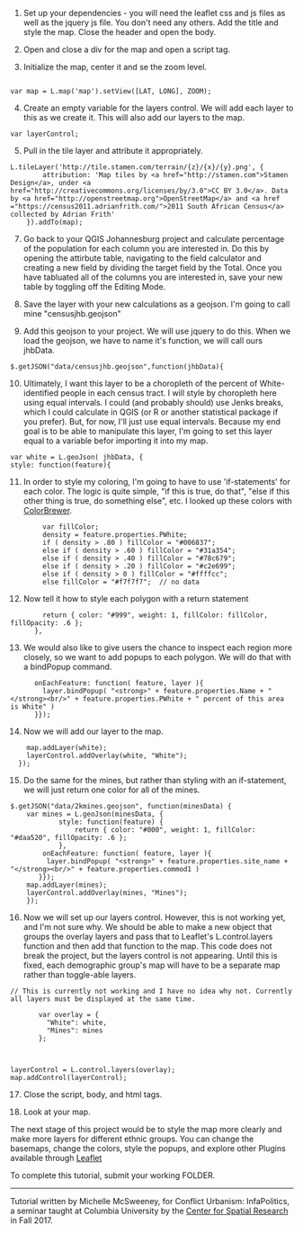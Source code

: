 
1. Set up your dependencies - you will need the leaflet css and js files as well as the jquery js file. You don't need any others. Add the title and style the map. Close the header and open the body. 

2. Open and close a div for the map and open a script tag.

3. Initialize the map, center it and se the zoom level.

```

var map = L.map('map').setView([LAT, LONG], ZOOM);

```

4. Create an empty variable for the layers control. We will add each layer to this as we create it. This will also add our layers to the map.

```
var layerControl;

```

5. Pull in the tile layer and attribute it appropriately.

```
L.tileLayer('http://tile.stamen.com/terrain/{z}/{x}/{y}.png', {
        attribution: 'Map tiles by <a href="http://stamen.com">Stamen Design</a>, under <a href="http://creativecommons.org/licenses/by/3.0">CC BY 3.0</a>. Data by <a href="http://openstreetmap.org">OpenStreetMap</a> and <a href ="https://census2011.adrianfrith.com/">2011 South African Census</a> collected by Adrian Frith'
    }).addTo(map);

```

7. Go back to your QGIS Johannesburg project and calculate percentage of the population for each column you are interested in. Do this by opening the attirbute table, navigating to the field calculator and creating a new field by dividing the target field by the Total. Once you have tabluated all of the columns you are interested in, save your new table by toggling off the Editing Mode. 

8. Save the layer with your new calculations as a geojson.  I'm going to call mine "censusjhb.geojson"

9. Add this geojson to your project. We will use jquery to do this. When we load the geojson, we have to name it's function, we will call ours jhbData.

```
$.getJSON("data/censusjhb.geojson",function(jhbData){

```

10. Ultimately, I want this layer to be a choropleth of the percent of White-identified people in each census tract. I will style by choropleth here using equal intervals. I could (and probably should) use Jenks breaks, which I could calculate in QGIS (or R or another statistical package if you prefer). But, for now, I'll just use equal intervals. 
Because my end goal is to be able to manipulate this layer, I'm going to set this layer equal to a variable befor importing it into my map. 

```
var white = L.geoJson( jhbData, {
style: function(feature){

```

11. In order to style my coloring, I'm going to have to use 'if-statements' for each color. The logic is quite simple, "if this is true, do that", "else if this other thing is true, do something else", etc. I looked up these colors with [ColorBrewer](http://colorbrewer2.org/#type=sequential&scheme=BuGn&n=3).

```
        var fillColor;
        density = feature.properties.PWhite;
        if ( density > .80 ) fillColor = "#006837";
        else if ( density > .60 ) fillColor = "#31a354";
        else if ( density > .40 ) fillColor = "#78c679";
        else if ( density > .20 ) fillColor = "#c2e699";
        else if ( density > 0 ) fillColor = "#ffffcc";
        else fillColor = "#f7f7f7";  // no data
```

12. Now tell it how to style each polygon with a return statement


```
        return { color: "#999", weight: 1, fillColor: fillColor, fillOpacity: .6 };
      },
```


13. We would also like to give users the chance to inspect each region more closely, so we want to add popups to each polygon. We will do that with a bindPopup command.

```
      onEachFeature: function( feature, layer ){
        layer.bindPopup( "<strong>" + feature.properties.Name + "</strong><br/>" + feature.properties.PWhite + " percent of this area is White" )
      }});
```

14. Now we will add our layer to the map.

```
    map.addLayer(white);
    layerControl.addOverlay(white, "White");
  });
```
15. Do the same for the mines, but rather than styling with an if-statement, we will just return one color for all of the mines. 

```
$.getJSON("data/2kmines.geojson", function(minesData) {
	var mines = L.geoJson(minesData, { 
			style: function(feature) {
				return { color: "#000", weight: 1, fillColor: "#daa520", fillOpacity: .6 };
			},
       	onEachFeature: function( feature, layer ){
         layer.bindPopup( "<strong>" + feature.properties.site_name + "</strong><br/>" + feature.properties.commod1 )
       }});
	map.addLayer(mines);
	layerControl.addOverlay(mines, "Mines");
	});

```

16. Now we will set up our layers control. However, this is not working yet, and I'm not sure why. We should be able to make a new object that groups the overlay layers and pass that to Leaflet's L.control.layers function and then add that function to the map. This code does not break the project, but the layers control is not appearing. Until this is fixed, each demographic group's map will have to be a separate map rather than toggle-able layers. 

```
// This is currently not working and I have no idea why not. Currently all layers must be displayed at the same time.

       var overlay = {
         "White": white,
         "Mines": mines
       };



layerControl = L.control.layers(overlay);
map.addControl(layerControl);

```


17. Close the script, body, and html tags. 

18. Look at your map.



The next stage of this project would be to style the map more clearly and make more layers for different ethnic groups. You can change the basemaps, change the colors, style the popups, and explore other Plugins available through [Leaflet](leafletjs.com/plugins.html)

To complete this tutorial, submit your working FOLDER.

______________________________________________________________________________________________________________

Tutorial written by Michelle McSweeney, for Conflict Urbanism: InfaPolitics, a seminar taught at Columbia University by the [Center for Spatial Research](http://c4sr.columbia.edu) in Fall 2017.
